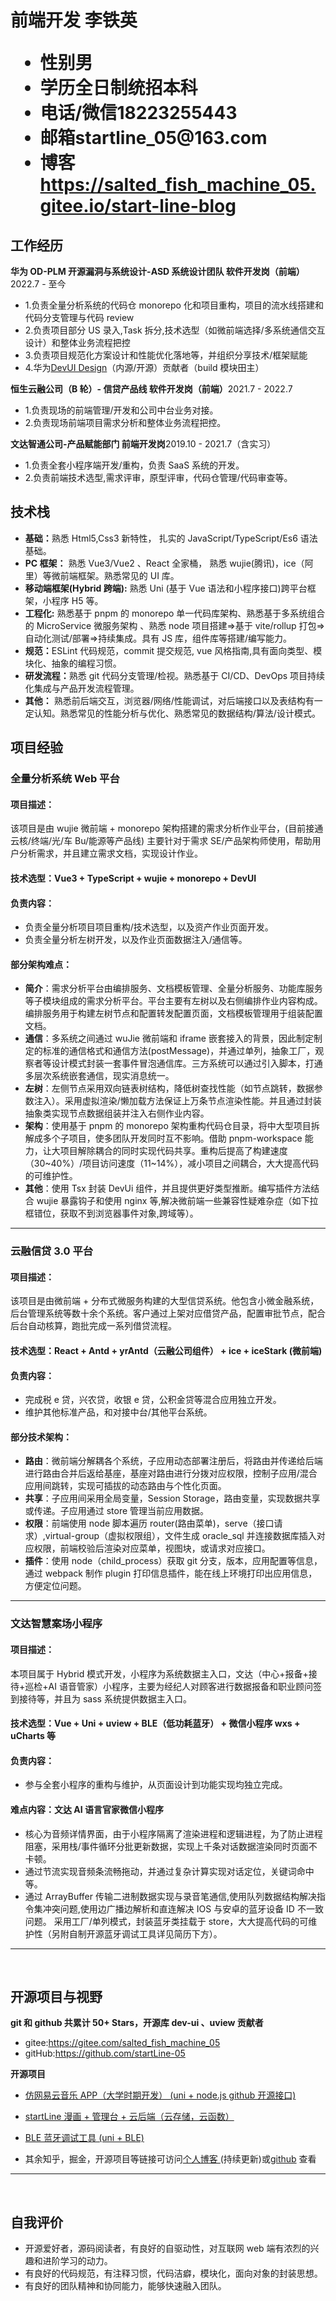 <h1>
  <span>前端开发</span>
  <span>李铁英</span> <br>
  <ul>
    <li><span>性别</span>男</li>
    <li><span>学历</span>全日制统招本科</li>
    <li><span>电话/微信</span>18223255443</li>
    <li><span>邮箱</span>startline_05@163.com</li>
    <li><span>博客</span><a href="https://salted_fish_machine_05.gitee.io/start-line-blog">https://salted_fish_machine_05.gitee.io/start-line-blog</a></li>
  </ul>
</h1>

## 工作经历

**华为 OD-PLM 开源漏洞与系统设计-ASD 系统设计团队 软件开发岗（前端）**<span class="right">2022.7 - 至今</span><br>

- 1.负责全量分析系统的代码仓 monorepo 化和项目重构，项目的流水线搭建和代码分支管理与代码 review
- 2.负责项目部分 US 录入,Task 拆分,技术选型（如微前端选择/多系统通信交互设计）和整体业务流程把控
- 3.负责项目规范化方案设计和性能优化落地等，并组织分享技术/框架赋能
- 4.华为<a href="https://github.com/DevCloudFE">DevUI Design</a>（内源/开源）贡献者（build 模块田主）

**恒生云融公司（B 轮）- 信贷产品线 软件开发岗（前端）**<span class="right">2021.7 - 2022.7</span><br>

- 1.负责现场的前端管理/开发和公司中台业务对接。
- 2.负责现场前端项目需求分析和整体业务流程把控。
  <br/>

**文达智通公司-产品赋能部门 前端开发岗**<span class="right">2019.10 - 2021.7（含实习）</span><br>

- 1.负责全套小程序端开发/重构，负责 SaaS 系统的开发。
- 2.负责前端技术选型,需求评审，原型评审，代码仓管理/代码审查等。
  <br/>

## 技术栈

- <b>基础：</b>熟悉 Html5,Css3 新特性， 扎实的 JavaScript/TypeScript/Es6 语法基础。
- <b>PC 框架：</b> 熟悉 Vue3/Vue2 、React 全家桶， 熟悉 wujie(腾讯)，ice（阿里）等微前端框架。熟悉常见的 UI 库。
- <b>移动端框架(Hybrid 跨端):</b> 熟悉 Uni (基于 Vue 语法和小程序接口)跨平台框架，小程序 H5 等。
- <b>工程化:</b> 熟悉基于 pnpm 的 monorepo 单一代码库架构、熟悉基于多系统组合的 MicroService 微服务架构 、熟悉 node 项目搭建=>基于 vite/rollup 打包=>自动化测试/部署=>持续集成。具有 JS 库，组件库等搭建/编写能力。
- <b>规范：</b>ESLint 代码规范，commit 提交规范, vue 风格指南,具有面向类型、模块化、抽象的编程习惯。
- <b>研发流程：</b>熟悉 git 代码分支管理/检视。熟悉基于 CI/CD、DevOps 项目持续化集成与产品开发流程管理。
- <b>其他：</b> 熟悉前后端交互，浏览器/网络/性能调试，对后端接口以及表结构有一定认知。熟悉常见的性能分析与优化、熟悉常见的数据结构/算法/设计模式。

## 项目经验

### **全量分析系统 Web 平台**

#### **项目描述**：

该项目是由 wujie 微前端 + monorepo 架构搭建的需求分析作业平台，(目前接通云核/终端/光/车 Bu/能源等产品线) 主要针对于需求 SE/产品架构师使用，帮助用户分析需求，并且建立需求文档，实现设计作业。

#### 技术选型：Vue3 + TypeScript + wujie + monorepo + DevUI

#### 负责内容：

- 负责全量分析项目项目重构/技术选型，以及资产作业页面开发。
- 负责全量分析左树开发，以及作业页面数据注入/通信等。

#### 部分架构难点：

- **简介**：需求分析平台由编排服务、文档模板管理、全量分析服务、功能库服务等子模块组成的需求分析平台。平台主要有左树以及右侧编排作业内容构成。编排服务用于构建左树节点和配置转发配置页面，文档模板管理用于组装配置文档。
- **通信**：多系统之间通过 wuJie 微前端和 iframe 嵌套接入的背景，因此制定制定的标准的通信格式和通信方法(postMessage)，并通过单列，抽象工厂，观察者等设计模式封装一套事件冒泡通信库。三方系统可以通过引入脚本，打通多层次系统嵌套通信，现实消息统一。
- **左树**：左侧节点采用双向链表树结构，降低树查找性能（如节点跳转，数据参数注入）。采用虚拟渲染/懒加载方法保证上万条节点渲染性能。并且通过封装抽象类实现节点数据组装并注入右侧作业内容。
- **架构**：使用基于 pnpm 的 monorepo 架构重构代码仓目录，将中大型项目拆解成多个子项目，使多团队开发同时互不影响。借助 pnpm-workspace 能力，让大项目解除耦合的同时实现代码共享。重构后提高了构建速度（30~40%）/项目访问速度（11~14%），减小项目之间耦合，大大提高代码的可维护性。
- **其他**：使用 Tsx 封装 DevUi 组件，并且提供更好类型推断。编写插件方法结合 wujie 暴露钩子和使用 nginx 等,解决微前端一些兼容性疑难杂症（如下拉框错位，获取不到浏览器事件对象,跨域等）。

---

### **云融信贷 3.0 平台**

#### **项目描述**：

该项目是由微前端 + 分布式微服务构建的大型信贷系统。他包含小微金融系统，后台管理系统等数十余个系统。客户通过上架对应借贷产品，配置审批节点，配合后台自动核算，跑批完成一系列借贷流程。

#### 技术选型：React + Antd + yrAntd（云融公司组件） + ice + iceStark (微前端)

#### 负责内容：

- 完成税 e 贷，兴农贷，收银 e 贷，公积金贷等混合应用独立开发。
- 维护其他标准产品，和对接中台/其他平台系统。

#### 部分技术架构：

- **路由**：微前端分解耦各个系统，子应用动态部署注册后，将路由并传递给后端进行路由合并后返给基座，基座对路由进行分拨对应权限，控制子应用/混合应用间跳转，实现可插拔的动态路由与个性化页面。
- **共享**：子应用间采用全局变量，Session Storage，路由变量，实现数据共享或传递。子应用通过 store 管理当前应用数据。
- **权限**：前端使用 node 脚本遍历 router(路由菜单)，serve（接口请求）,virtual-group（虚拟权限组），文件生成 oracle_sql 并连接数据库插入对应权限，前端校验后渲染对应菜单，视图块，或请求对应接口。
- **插件**：使用 node（child_process）获取 git 分支，版本，应用配置等信息，通过 webpack 制作 plugin 打印信息插件，能在线上环境打印出应用信息，方便定位问题。

---

### 文达智慧案场小程序

#### 项目描述：

本项目属于 Hybrid 模式开发，小程序为系统数据主入口，文达（中心+报备+接待+巡检+AI 语音管家）小程序，主要为经纪人对顾客进行数据报备和职业顾问签到接待等，并且为 sass 系统提供数据主入口。

#### 技术选型：**Vue + Uni + uview + BLE（低功耗蓝牙） + 微信小程序 wxs + uCharts 等**

#### 负责内容：

- 参与全套小程序的重构与维护，从页面设计到功能实现均独立完成。

#### 难点内容：文达 AI 语言官家微信小程序

- 核心为音频详情界面，由于小程序隔离了渲染进程和逻辑进程，为了防止进程阻塞，采用栈/事件循环分批更新数据，实现上千条对话数据渲染同时页面不卡顿。
- 通过节流实现音频条流畅拖动，并通过复杂计算实现对话定位，关键词命中等。
- 通过 ArrayBuffer 传输二进制数据实现与录音笔通信,使用队列数据结构解决指令集冲突问题,使用边广播边解析和直连解决 IOS 与安卓的蓝牙设备 ID 不一致问题。
  采用工厂/单列模式，封装蓝牙类挂载于 store，大大提高代码的可维护性（另附自制开源蓝牙调试工具详见简历下方）。

---

<br>

## 开源项目与视野

**git 和 github 共累计 50+ Stars，开源库 dev-ui 、uview 贡献者**

- gitee:<a href="https://gitee.com/salted_fish_machine_05">https://gitee.com/salted_fish_machine_05</a>
- gitHub:<a href="https://github.com/startLine-05">https://github.com/startLine-05</a>

**开源项目**

- <a href="https://gitee.com/salted_fish_machine_05/uni-app-wangyiyun">仿网易云音乐 APP（大学时期开发） (uni + node.js github 开源接口)</a>
- <a href="https://github.com/startLine-05/startline-caricature-client">startLine 漫画 + 管理台 + 云后端（云存储，云函数）</a>
- <a href="https://github.com/startLine-05/uni-BLE">BLE 蓝牙调试工具 (uni + BLE)</a>

- 其余知乎，掘金，开源项目等链接可访问<a href="https://salted_fish_machine_05.gitee.io/start-line-blog">个人博客 </a>(持续更新)或<a href="https://github.com/startLine-05">github</a> 查看

---

<br>

## 自我评价

- 开源爱好者，源码阅读者，有良好的自驱动性，对互联网 web 端有浓烈的兴趣和进阶学习的动力。
- 有良好的代码规范，有注释习惯，代码洁癖，模块化，面向对象的封装思想。
- 有良好的团队精神和协同能力，能够快速融入团队。
